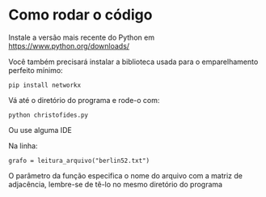 # Como rodar o código

Instale a versão mais recente do Python em https://www.python.org/downloads/

Você também precisará instalar a biblioteca usada para o emparelhamento perfeito mínimo:

``` pip install networkx ```

Vá até o diretório do programa e rode-o com:

``` python christofides.py ```

Ou use alguma IDE 

Na linha:

``` grafo = leitura_arquivo("berlin52.txt")  ```

O parâmetro da função especifica o nome do arquivo com a matriz de adjacência, lembre-se de tê-lo no mesmo diretório do programa
